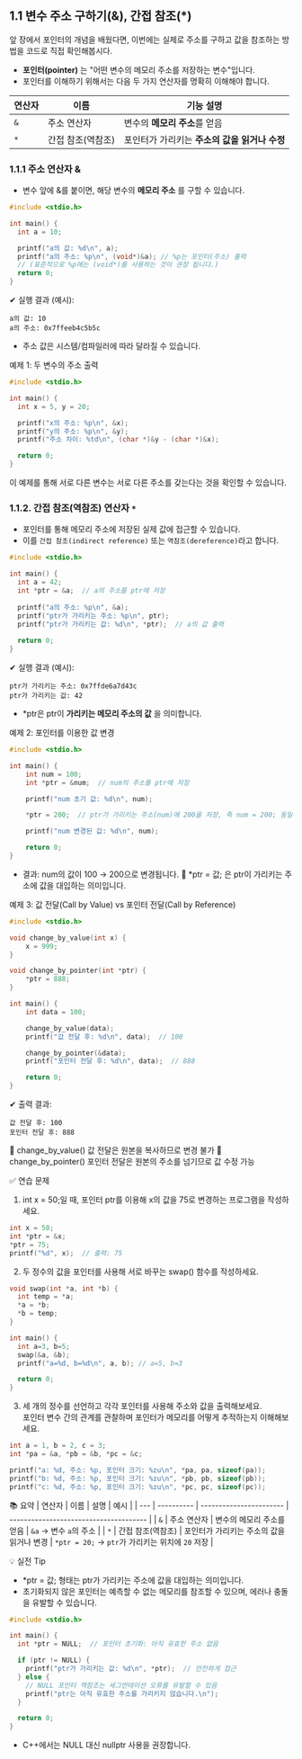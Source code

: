 ## 1.1 변수 주소 구하기(&), 간접 참조(*)     
 앞 장에서 포인터의 개념을 배웠다면, 이번에는 실제로 주소를 구하고 값을 참조하는 방법을 코드로 직접 확인해봅시다.
* **포인터(pointer)** 는 "어떤 변수의 메모리 주소를 저장하는 변수"입니다.
* 포인터를 이해하기 위해서는 다음 두 가지 연산자를 명확히 이해해야 합니다.

| 연산자 | 이름         | 기능 설명                             |
| --- | --------------- | ------------------------------------- |
| `&` | 주소 연산자      | 변수의 **메모리 주소**를 얻음          |
| `*` | 간접 참조(역참조) | 포인터가 가리키는 **주소의 값을 읽거나 수정** |

### 1.1.1 주소 연산자 &  
* 변수 앞에 &를 붙이면, 해당 변수의 **메모리 주소** 를 구할 수 있습니다.
```c
#include <stdio.h>

int main() {
  int a = 10;

  printf("a의 값: %d\n", a);
  printf("a의 주소: %p\n", (void*)&a); // %p는 포인터(주소) 출력
  // (표준적으로 %p에는 (void*)를 사용하는 것이 권장 됩니다.)
  return 0;
}
```
✔ 실행 결과 (예시):
```text
a의 값: 10
a의 주소: 0x7ffeeb4c5b5c
```
  * 주소 값은 시스템/컴파일러에 따라 달라질 수 있습니다.

예제 1: 두 변수의 주소 출력
```c
#include <stdio.h>

int main() {
  int x = 5, y = 20;

  printf("x의 주소: %p\n", &x);
  printf("y의 주소: %p\n", &y);
  printf("주소 차이: %td\n", (char *)&y - (char *)&x);

  return 0;
}
```  
이 예제를 통해 서로 다른 변수는 서로 다른 주소를 갖는다는 것을 확인할 수 있습니다.

### 1.1.2. 간접 참조(역참조) 연산자 `*`
* 포인터를 통해 메모리 주소에 저장된 실제 값에 접근할 수 있습니다.
* 이를 `간접 참조(indirect reference)` 또는 `역참조(dereference)`라고 합니다.
```c
#include <stdio.h>

int main() {
  int a = 42;
  int *ptr = &a;  // a의 주소를 ptr에 저장
  
  printf("a의 주소: %p\n", &a);
  printf("ptr가 가리키는 주소: %p\n", ptr);
  printf("ptr가 가리키는 값: %d\n", *ptr);  // a의 값 출력
  
  return 0;
}
```
✔ 실행 결과 (예시):
```text
ptr가 가리키는 주소: 0x7ffde6a7d43c
ptr가 가리키는 값: 42
```
* *ptr은 ptr이 **가리키는 메모리 주소의 값** 을 의미합니다.

예제 2: 포인터를 이용한 값 변경
```c
#include <stdio.h>

int main() {
    int num = 100;
    int *ptr = &num;  // num의 주소를 ptr에 저장

    printf("num 초기 값: %d\n", num);

    *ptr = 200;  // ptr가 가리키는 주소(num)에 200을 저장, 즉 num = 200; 동일한 효과

    printf("num 변경된 값: %d\n", num);

    return 0;
}
```
* 결과: num의 값이 100 → 200으로 변경됩니다.
📌 *ptr = 값; 은 ptr이 가리키는 주소에 값을 대입하는 의미입니다.

예제 3: 값 전달(Call by Value) vs 포인터 전달(Call by Reference)
```c
#include <stdio.h>

void change_by_value(int x) {
    x = 999;
}

void change_by_pointer(int *ptr) {
    *ptr = 888;
}

int main() {
    int data = 100;

    change_by_value(data);
    printf("값 전달 후: %d\n", data);  // 100

    change_by_pointer(&data);
    printf("포인터 전달 후: %d\n", data);  // 888

    return 0;
}
```
✔ 출력 결과:
```text
값 전달 후: 100
포인터 전달 후: 888
```
📌 change_by_value() 값 전달은 원본을 복사하므로 변경 불가
📌 change_by_pointer() 포인터 전달은 원본의 주소를 넘기므로 값 수정 가능

✅ 연습 문제

1. int x = 50;일 때, 포인터 ptr를 이용해 x의 값을 75로 변경하는 프로그램을 작성하세요.
```c
int x = 50;
int *ptr = &x;
*ptr = 75;
printf("%d", x);  // 출력: 75
```
2. 두 정수의 값을 포인터를 사용해 서로 바꾸는 swap() 함수를 작성하세요.
```c
void swap(int *a, int *b) {
  int temp = *a;
  *a = *b;
  *b = temp;
}

int main() {
  int a=3, b=5;
  swap(&a, &b);
  printf("a=%d, b=%d\n", a, b); // a=5, b=3

  return 0;
}
```

3. 세 개의 정수를 선언하고 각각 포인터를 사용해 주소와 값을 출력해보세요.  
   포인터 변수 간의 관계를 관찰하며 포인터가 메모리를 어떻게 추적하는지 이해해보세요.
```c
int a = 1, b = 2, c = 3;
int *pa = &a, *pb = &b, *pc = &c;

printf("a: %d, 주소: %p, 포인터 크기: %zu\n", *pa, pa, sizeof(pa));
printf("b: %d, 주소: %p, 포인터 크기: %zu\n", *pb, pb, sizeof(pb));
printf("c: %d, 주소: %p, 포인터 크기: %zu\n", *pc, pc, sizeof(pc));
```

📚 요약
| 연산자 | 이름         | 설명                      | 예시                                     |
| --- | ---------- | ----------------------- | -------------------------------------- |
| `&` | 주소 연산자     | 변수의 메모리 주소를 얻음          | `&a` → 변수 `a`의 주소                      |
| `*` | 간접 참조(역참조) | 포인터가 가리키는 주소의 값을 읽거나 변경 | `*ptr = 20;` → `ptr`가 가리키는 위치에 `20` 저장 |

💡 실전 Tip
* *ptr = 값; 형태는 ptr가 가리키는 주소에 값을 대입하는 의미입니다.
* 초기화되지 않은 포인터는 예측할 수 없는 메모리를 참조할 수 있으며, 에러나 충돌을 유발할 수 있습니다.
  
```c
#include <stdio.h>

int main() {
  int *ptr = NULL;  // 포인터 초기화: 아직 유효한 주소 없음

  if (ptr != NULL) {
    printf("ptr가 가리키는 값: %d\n", *ptr);  // 안전하게 접근
  } else {
    // NULL 포인터 역참조는 세그먼테이션 오류를 유발할 수 있음    
    printf("ptr는 아직 유효한 주소를 가리키지 않습니다.\n");
  }

  return 0;
}
```
* C++에서는 NULL 대신 nullptr 사용을 권장합니다.
